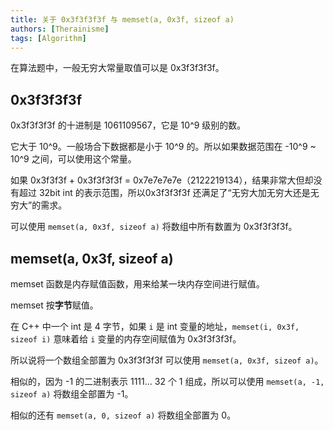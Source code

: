 ```yaml
---
title: 关于 0x3f3f3f3f 与 memset(a, 0x3f, sizeof a)
authors: [Therainisme]
tags: [Algorithm]
---
```


在算法题中，一般无穷大常量取值可以是 0x3f3f3f3f。

<!--truncate-->

## 0x3f3f3f3f

0x3f3f3f3f 的十进制是 1061109567，它是 10^9 级别的数。

它大于 10^9。一般场合下数据都是小于 10^9 的。所以如果数据范围在 -10^9 ~ 10^9 之间，可以使用这个常量。

如果 0x3f3f3f + 0x3f3f3f3f = 0x7e7e7e7e（2122219134），结果非常大但却没有超过 32bit int 的表示范围，所以0x3f3f3f3f 还满足了“无穷大加无穷大还是无穷大”的需求。

可以使用 `memset(a, 0x3f, sizeof a)` 将数组中所有数置为 0x3f3f3f3f。

## memset(a, 0x3f, sizeof a)

memset 函数是内存赋值函数，用来给某一块内存空间进行赋值。

memset 按**字节**赋值。

在 C++ 中一个 int 是 4 字节，如果 `i` 是 int 变量的地址，`memset(i, 0x3f, sizeof i)` 意味着给 `i` 变量的内存空间赋值为 0x3f3f3f3f。

所以说将一个数组全部置为 0x3f3f3f3f 可以使用 `memset(a, 0x3f, sizeof a)`。

相似的，因为 -1 的二进制表示 1111... 32 个 1 组成，所以可以使用 `memset(a, -1, sizeof a)` 将数组全部置为 -1。

相似的还有 `memset(a, 0, sizeof a)` 将数组全部置为 0。